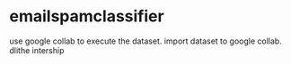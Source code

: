 # emailspamclassifier
use google collab to execute the dataset.
import dataset to google collab.
dlithe intership
